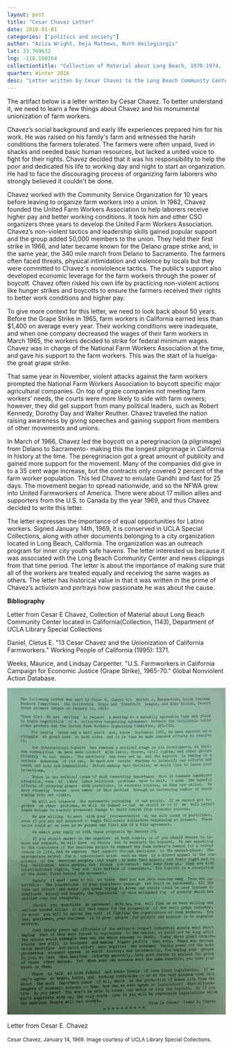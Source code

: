 ```yaml
---
layout: post
title: "Cesar Chavez Letter"
date: 2016-01-01
categories: ["politics and society"]
author: "Aziza Wright, Deja Mathews, Ruth Hailegiorgis"
lat: 33.769632
lng: -118.169264
collectiontitle: "Collection of Material about Long Beach, 1970-1974, [1143], UCLA Library Special Collections"
quarter: Winter 2016
desc: "Letter written by Cesar Chavez to the Long Beach Community Center in California signed Viva La Causa!"
---
```

The artifact below is a letter written by Cesar Chavez. To better understand it, we need to learn a few things about Chavez and his monumental unionization of farm workers.

Chavez’s social background and early life experiences prepared him for his work. He was raised on his family's farm and witnessed the harsh conditions the farmers tolerated. The farmers were often unpaid, lived in shacks and needed basic human resources, but lacked a united voice to fight for their rights. Chavez decided that it was his responsibility to help the poor and dedicated his life to working day and night to start an organization. He had to face the discouraging process of organizing farm laborers who strongly believed it couldn't be done.

Chavez worked with the Community Service Organization for 10 years before leaving to organize farm workers into a union. In 1962, Chavez founded the United Farm Workers Association to help laborers receive higher pay and better working conditions. It took him and other CSO organizers three years to develop the United Farm Workers Association. Chavez’s non-violent tactics and leadership skills gained popular support and the group added 50,000 members to the union. They held their first strike in 1966, and later became known for the Delano grape strike and, in the same year, the 340 mile march from Delano to Sacramento. The farmers often faced threats, physical intimidation and violence by locals but they were committed to Chavez's nonviolence tactics. The public’s support also developed economic leverage for the farm workers through the power of boycott. Chavez often risked his own life by practicing non-violent actions like hunger strikes and boycotts to ensure the farmers received their rights to better work conditions and higher pay.

To give more context for this letter, we need to look back about 50 years. Before the Grape Strike in 1965, farm workers in California earned less than $1,400 on average every year. Their working conditions were inadequate, and when one company decreased the wages of their farm workers in March 1965, the workers decided to strike for federal minimum wages. Chavez was in charge of the National Farm Workers Association at the time, and gave his support to the farm workers. This was the start of la huelga- the great grape strike.

That same year in November, violent attacks against the farm workers prompted the National Farm Workers Association to boycott specific major agricultural companies. On top of grape companies not meeting farm workers’ needs, the courts were more likely to side with farm owners; however, they did get support from many political leaders, such as Robert Kennedy, Dorothy Day and Walter Reuther. Chavez traveled the nation raising awareness by giving speeches and gaining support from members of other movements and unions.

In March of 1966, Chavez led the boycott on a peregrinacion (a pilgrimage) from Delano to Sacramento- making this the longest pilgrimage in California in history at the time. The peregrinacion got a great amount of publicity and gained more support for the movement. Many of the companies did give in to a 35 cent wage increase, but the contracts only covered 2 percent of the farm worker population. This led Chavez to emulate Gandhi and fast for 25 days. The movement began to spread nationwide, and so the NFWA grew into United Farmworkers of America. There were about 17 million allies and supporters from the U.S. to Canada by the year 1969, and thus Chavez decided to write this letter.

The letter expresses the importance of equal opportunities for Latino workers. Signed January 14th, 1969, it is conserved in UCLA Special Collections, along with other documents belonging to a city organization located in Long Beach, California. The organization was an outreach program for inner city youth safe havens. The letter interested us because it was associated with the Long Beach Community Center and news clippings from that time period. The letter is about the importance of making sure that all of the workers are treated equally and receiving the same wages as others.  The letter has historical value in that it was written in the prime of Chavez’s activism and portrays how passionate he was about the cause.


**Bibliography**

Letter from Cesar E Chavez, Collection of Material about Long Beach Community Center located in California(Collection, 1143), Department of UCLA Library Special Collections

Daniel, Cletus E. &quot;13 Cesar Chavez and the Unionization of California Farmworkers.&quot; Working People of California (1995): 1371.

Weeks, Maurice, and Lindsay Carpenter. &quot;U.S. Farmworkers in California Campaign for Economic Justice (Grape Strike), 1965-70.&quot; Global Nonviolent Action Database.


<img src='../images/letterfromcesarchavez.jpg' alt='Type-written letter on green paper'>
<figcaption><p>Letter from Cesar E. Chavez</p><p><small>Cesar Chavez, January 14, 1969. Image courtesy of UCLA Library Special Collections.</small></p>
